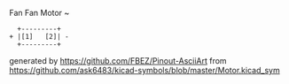 Fan
Fan Motor
~


	  +---------+
	+ |[1]   [2]| -
	  +---------+


generated by https://github.com/FBEZ/Pinout-AsciiArt from https://github.com/ask6483/kicad-symbols/blob/master/Motor.kicad_sym